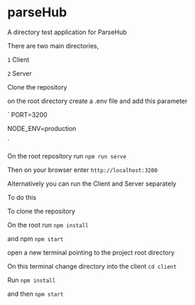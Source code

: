 # parseHub

A directory test application for ParseHub

There are two main directories,

`1` Client

`2` Server

Clone the repository

on the root directory create a .env file and add this parameter

`
PORT=3200

NODE_ENV=production

`

On the root repository run `npm run serve`

Then on your browser enter `http://localhost:3200`

Alternatively you can run the Client and Server separately

To do this

To clone the repository

On the root run `npm install`

and npm `npm start`

open a new terminal pointing to the project root directory

On this terminal change directory into the client `cd client`

Run `npm install`

and then `npm start`
